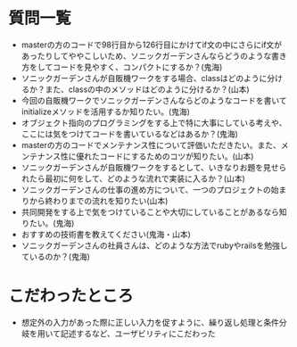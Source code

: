 # 質問一覧
* masterの方のコードで98行目から126行目にかけてif文の中にさらにif文があったりしてややこしいため、ソニックガーデンさんならどうのような書き方をしてコードを見やすく、コンパクトにするか？(鬼海)
* ソニックガーデンさんが自販機ワークをする場合、classはどのように分けるか？また、classの中のメソッドはどのように分けるか？(山本)
* 今回の自販機ワークでソニックガーデンさんならどのようなコードを書いてinitializeメソッドを活用するか知りたい。(鬼海)
* オブジェクト指向のプログラミングをする上で特に大事にしている考えや、ここには気をつけてコードを書いているなどはあるか？(鬼海)
* masterの方のコードでメンテナンス性について評価いただきたい。また、メンテナンス性に優れたコードにするためのコツが知りたい。(山本)
* ソニックガーデンさんが自販機ワークをするとして、いきなりお題を見せられたら最初に何をして、どのような流れで実装に入るか？(山本)
* ソニックガーデンさんの仕事の進め方について、一つのプロジェクトの始まりから終わりまでの流れを知りたい(山本)
* 共同開発をする上で気をつけていることや大切にしていることがあるなら知りたい。(鬼海)
* おすすめの技術書を教えてください(鬼海・山本)
* ソニックガーデンさんの社員さんは、どのような方法でrubyやrailsを勉強しているのか？(鬼海)


# こだわったところ
* 想定外の入力があった際に正しい入力を促すように、繰り返し処理と条件分岐を用いて記述するなど、ユーザビリティにこだわった
